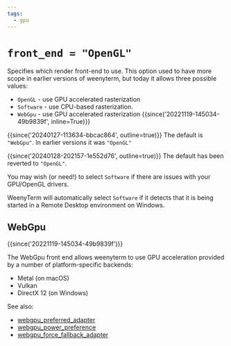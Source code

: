 ```yaml
---
tags:
  - gpu
---
```

# `front_end = "OpenGL"`

Specifies which render front-end to use.  This option used to have
more scope in earlier versions of weenyterm, but today it allows three
possible values:

* `OpenGL` - use GPU accelerated rasterization
* `Software` - use CPU-based rasterization.
* `WebGpu` - use GPU accelerated rasterization {{since('20221119-145034-49b9839f', inline=True)}}

{{since('20240127-113634-bbcac864', outline=true)}}
    The default is `"WebGpu"`. In earlier versions it was `"OpenGL"`

{{since('20240128-202157-1e552d76', outline=true)}}
    The default has been reverted to `"OpenGL"`.

You may wish (or need!) to select `Software` if there are issues with your
GPU/OpenGL drivers.

WeenyTerm will automatically select `Software` if it detects that it is
being started in a Remote Desktop environment on Windows.

## WebGpu

{{since('20221119-145034-49b9839f')}}

The WebGpu front end allows weenyterm to use GPU acceleration provided by
a number of platform-specific backends:

* Metal (on macOS)
* Vulkan
* DirectX 12 (on Windows)

See also:

* [webgpu_preferred_adapter](webgpu_preferred_adapter.md)
* [webgpu_power_preference](webgpu_power_preference.md)
* [webgpu_force_fallback_adapter](webgpu_force_fallback_adapter.md)
